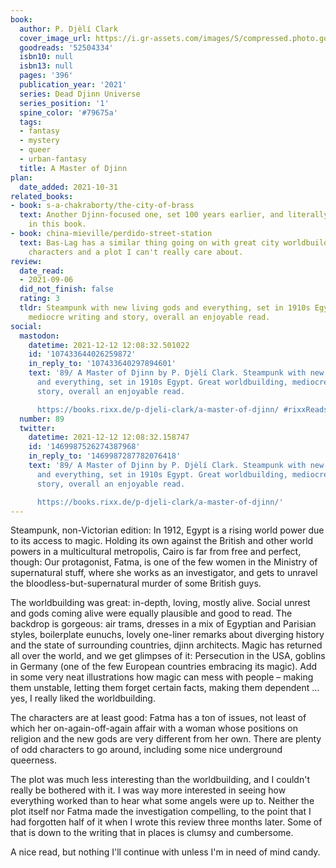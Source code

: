 ```yaml
---
book:
  author: P. Djèlí Clark
  cover_image_url: https://i.gr-assets.com/images/S/compressed.photo.goodreads.com/books/1600715136l/52504334._SY475_.jpg
  goodreads: '52504334'
  isbn10: null
  isbn13: null
  pages: '396'
  publication_year: '2021'
  series: Dead Djinn Universe
  series_position: '1'
  spine_color: '#79675a'
  tags:
  - fantasy
  - mystery
  - queer
  - urban-fantasy
  title: A Master of Djinn
plan:
  date_added: 2021-10-31
related_books:
- book: s-a-chakraborty/the-city-of-brass
  text: Another Djinn-focused one, set 100 years earlier, and literally referred to
    in this book.
- book: china-mieville/perdido-street-station
  text: Bas-Lag has a similar thing going on with great city worldbuilding, less interesting
    characters and a plot I can't really care about.
review:
  date_read:
  - 2021-09-06
  did_not_finish: false
  rating: 3
  tldr: Steampunk with new living gods and everything, set in 1910s Egypt. Great worldbuilding,
    mediocre writing and story, overall an enjoyable read.
social:
  mastodon:
    datetime: 2021-12-12 12:08:32.501022
    id: '107433644026259872'
    in_reply_to: '107433640297894601'
    text: '89/ A Master of Djinn by P. Djèlí Clark. Steampunk with new living gods
      and everything, set in 1910s Egypt. Great worldbuilding, mediocre writing and
      story, overall an enjoyable read.

      https://books.rixx.de/p-djeli-clark/a-master-of-djinn/ #rixxReads'
  number: 89
  twitter:
    datetime: 2021-12-12 12:08:32.158747
    id: '1469987526274387968'
    in_reply_to: '1469987287782076418'
    text: '89/ A Master of Djinn by P. Djèlí Clark. Steampunk with new living gods
      and everything, set in 1910s Egypt. Great worldbuilding, mediocre writing and
      story, overall an enjoyable read.

      https://books.rixx.de/p-djeli-clark/a-master-of-djinn/'
---
```


Steampunk, non-Victorian edition: In 1912, Egypt is a rising world power due to its access to magic. Holding its own
against the British and other world powers in a multicultural metropolis, Cairo is far from free and perfect, though: 
Our protagonist, Fatma, is one of the few women in the Ministry of supernatural stuff, where she works as an
investigator, and gets to unravel the bloodless-but-supernatural murder of some British guys.

The worldbuilding was great: in-depth, loving, mostly alive. Social unrest and gods coming alive were equally plausible
and good to read. The backdrop is gorgeous: air trams, dresses in a mix of Egyptian and Parisian styles, boilerplate
eunuchs, lovely one-liner remarks about diverging history and the state of surrounding countries, djinn architects.
Magic has returned all over the world, and we get glimpses of it: Persecution in the USA, goblins in Germany (one of the
few European countries embracing its magic). Add in some very neat illustrations how magic can mess with people – making
them unstable, letting them forget certain facts, making them dependent … yes, I really liked the worldbuilding.

The characters are at least good: Fatma has a ton of issues, not least of which her on-again-off-again
affair with a woman whose positions on religion and the new gods are very different from her own. There are plenty of
odd characters to go around, including some nice underground queerness.

The plot was much less interesting than the worldbuilding, and I couldn't really be bothered with it. I was way more
interested in seeing how everything worked than to hear what some angels were up to. Neither the plot itself nor Fatma
made the investigation compelling, to the point that I had forgotten half of it when I wrote this review three months
later. Some of that is down to the writing that in places is clumsy and cumbersome.

A nice read, but nothing I'll continue with unless I'm in need of mind candy.
